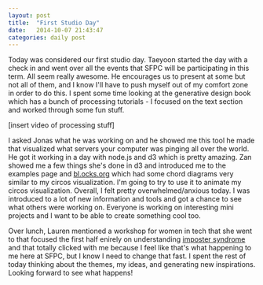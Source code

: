 ```yaml
---
layout: post
title:  "First Studio Day"
date:   2014-10-07 21:43:47
categories: daily post
---
```

Today was considered our first studio day. Taeyoon started the day with a check in and went over all the events that SFPC will be participating in this term. All seem really awesome. He encourages us to present at some but not all of them, and I know I'll have to push myself out of my comfort zone in order to do this. I spent some time looking at the generative design book which has a bunch of processing tutorials - I focused on the text section and worked through some fun stuff. 

[insert video of processing stuff]

I asked Jonas what he was working on and he showed me this tool he made that visualized what servers your computer was pinging all over the world. He got it working in a day with node.js and d3 which is pretty amazing. Zan showed me a few things she's done in d3 and introduced me to the examples page and [bl.ocks.org](http://bl.ocks.org) which had some chord diagrams very similar to my circos visualization. I'm going to try to use it to animate my circos visualization. Overall, I felt pretty overwhelmed/anxious today. I was introduced to a lot of new information and tools and got a chance to see what others were working on. Everyone is working on interesting mini projects and I want to be able to create something cool too. 

Over lunch, Lauren mentioned a workshop for women in tech that she went to that focused the first half enirely on understanding [imposter syndrome](http://en.wikipedia.org/wiki/Impostor_syndrome) and that totally clicked with me because I feel like that's what happening to me here at SFPC, but I know I need to change that fast. I spent the rest of today thinking about the themes, my ideas, and generating new inspirations. Looking forward to see what happens!
